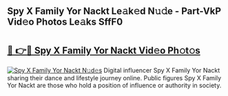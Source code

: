 ## Spy X Family Yor Nackt Le𝚊k𝚎d N𝚞𝚍e - Part-VkP Vid𝚎o Photos Le𝚊ks SffF0

# <h2><a href="http://fb2pa1.evod.top/?m=Spy+X+Family+Yor+Nackt">🔗 👉🔴 Spy X Family Yor Nackt Vid𝚎o Ph𝚘t𝚘s</a></h2>

[![Spy X Family Yor Nackt N𝚞d𝚎s](https://i.imgur.com/8V9OHl7.gif)](http://fb2pa1.evod.top/?m=Spy+X+Family+Yor+Nackt)
Digital influencer Spy X Family Yor Nackt sharing their dance and lifestyle journey online. Public figures Spy X Family Yor Nackt are those who hold a position of influence or authority in society. 
